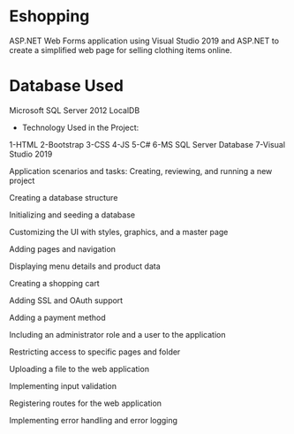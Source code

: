 # Eshopping
ASP.NET Web Forms application using Visual Studio 2019 and ASP.NET to create a simplified web page for selling clothing items online.

#  Database Used
Microsoft SQL Server 2012 LocalDB

* Technology Used in the Project:

1-HTML
2-Bootstrap
3-CSS
4-JS
5-C#
6-MS SQL Server Database
7-Visual Studio 2019


Application scenarios and tasks:
Creating, reviewing, and running a new project

Creating a database structure

Initializing and seeding a database

Customizing the UI with styles, graphics, and a master page

Adding pages and navigation

Displaying menu details and product data

Creating a shopping cart

Adding SSL and OAuth support

Adding a payment method

Including an administrator role and a user to the application

Restricting access to specific pages and folder

Uploading a file to the web application

Implementing input validation

Registering routes for the web application

Implementing error handling and error logging

